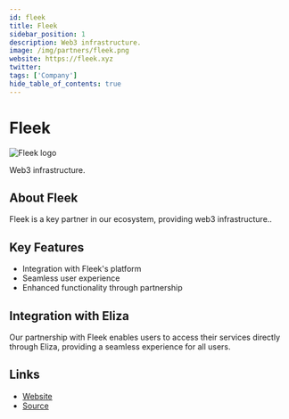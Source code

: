 ```yaml
---
id: fleek
title: Fleek
sidebar_position: 1
description: Web3 infrastructure.
image: /img/partners/fleek.png
website: https://fleek.xyz
twitter:
tags: ['Company']
hide_table_of_contents: true
---
```


# Fleek

<div className="partner-logo">
  <img src="/img/partners/fleek.png" alt="Fleek logo" />
</div>

Web3 infrastructure.

## About Fleek

Fleek is a key partner in our ecosystem, providing web3 infrastructure..

## Key Features

- Integration with Fleek's platform
- Seamless user experience
- Enhanced functionality through partnership

## Integration with Eliza

Our partnership with Fleek enables users to access their services directly through Eliza, providing a seamless experience for all users.

## Links

- [Website](https://fleek.xyz)
- [Source](https://fleek.xyz)
